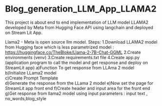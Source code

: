 # Blog_generation_LLM_App_LLAMA2
This project is about end to end implementation of LLM model LLAMA2 developed by Meta from Hugging Face API using langchain and deployed on Stream Lit App.

Llama2 - Meta is open source llm model.
Steps: 
1.Download LLAMA2 model from Hugging face which is less parametrized model : https://huggingface.co/TheBloke/Llama-2-7B-Chat-GGML
2.Create environments (venv)
3.Create requirements.txt file 
4.Create app.py (application program to call the model and get response and deploy on StreamLit app)
  a)Function To get response from LLAma 2 model  
  b)Initialize LLama2 model  
  c)Create Prompt Template  
  d)Generate the response from the LLama 2 model
  e)Now set the page for StreamLit app front end 
  f)Create header and input area for the front end
  g)Get response from llama2 model using  input parameters : input text , no_words,blog_style

